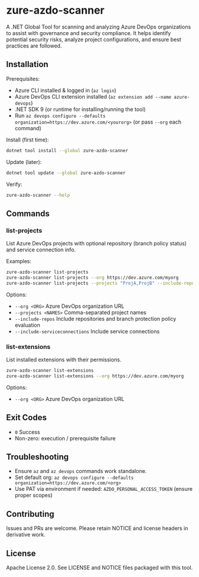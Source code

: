 # zure-azdo-scanner

A .NET Global Tool for scanning and analyzing Azure DevOps organizations to assist with governance and security compliance. It helps identify potential security risks, analyze project configurations, and ensure best practices are followed.

## Installation

Prerequisites:
- Azure CLI installed & logged in (`az login`)
- Azure DevOps CLI extension installed (`az extension add --name azure-devops`)
- .NET SDK 9 (or runtime for installing/running the tool)
- Run `az devops configure --defaults organization=https://dev.azure.com/<yourorg>` (or pass `--org` each command)

Install (first time):
```bash
dotnet tool install --global zure-azdo-scanner
```

Update (later):
```bash
dotnet tool update --global zure-azdo-scanner
```

Verify:
```bash
zure-azdo-scanner --help
```

## Commands

### list-projects
List Azure DevOps projects with optional repository (branch policy status) and service connection info.

Examples:
```bash
zure-azdo-scanner list-projects
zure-azdo-scanner list-projects --org https://dev.azure.com/myorg
zure-azdo-scanner list-projects --projects "ProjA,ProjB" --include-repos --include-serviceconnections
```
Options:
- `--org <ORG>` Azure DevOps organization URL
- `--projects <NAMES>` Comma-separated project names
- `--include-repos` Include repositories and branch protection policy evaluation
- `--include-serviceconnections` Include service connections

### list-extensions
List installed extensions with their permissions.

```bash
zure-azdo-scanner list-extensions
zure-azdo-scanner list-extensions --org https://dev.azure.com/myorg
```
Options:
- `--org <ORG>` Azure DevOps organization URL

## Exit Codes
- `0` Success
- Non-zero: execution / prerequisite failure

## Troubleshooting
- Ensure `az` and `az devops` commands work standalone.
- Set default org: `az devops configure --defaults organization=https://dev.azure.com/<org>`
- Use PAT via environment if needed: `AZDO_PERSONAL_ACCESS_TOKEN` (ensure proper scopes)

## Contributing
Issues and PRs are welcome. Please retain NOTICE and license headers in derivative work.

## License
Apache License 2.0. See LICENSE and NOTICE files packaged with this tool.
